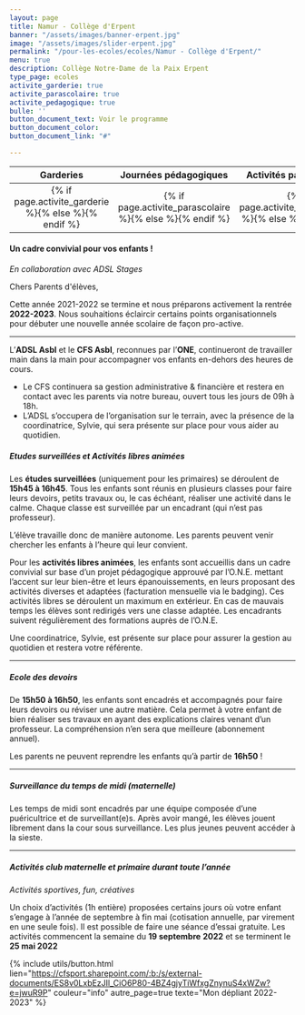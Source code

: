 ```yaml
---
layout: page
title: Namur - Collège d'Erpent
banner: "/assets/images/banner-erpent.jpg"
image: "/assets/images/slider-erpent.jpg"
permalink: "/pour-les-ecoles/ecoles/Namur - Collège d'Erpent/"
menu: true
description: Collège Notre-Dame de la Paix Erpent
type_page: ecoles
activite_garderie: true
activite_parascolaire: true
activite_pedagogique: true
bulle: ''
button_document_text: Voir le programme
button_document_color: 
button_document_link: "#"

---
```

<table class="table table-striped mt-4 mb-4"> <thead> <tr> <th scope="col" style="width:33%"><center>Garderies</center></th> <th scope="col" style="width:33%"><center>Journées pédagogiques</center></th> <th scope="col" style="width:33%"><center>Activités parascolaires</center></th> </tr> </thead> <tbody> <tr> <td><center>{% if page.activite_garderie %}<i class="fa fa-check-circle-o text-success fa-2x"></i>{% else %}<i class="fa fa-times-circle-o text-danger fa-2x"></i>{% endif %}</center></td> <td><center>{% if page.activite_parascolaire %}<i class="fa fa-check-circle-o text-success fa-2x"></i>{% else %}<i class="fa fa-times-circle-o text-danger fa-2x"></i>{% endif %}</center></td> <td><center>{% if page.activite_pedagogique %}<i class="fa fa-check-circle-o text-success fa-2x"></i>{% else %}<i class="fa fa-times-circle-o text-danger fa-2x"></i>{% endif %}</center></td> </tr> </tbody> </table>

#### Un cadre convivial pour vos enfants !

_En collaboration avec ADSL Stages_

Chers Parents d'élèves,

Cette année 2021-2022 se termine et nous préparons activement la rentrée **2022-2023**. Nous souhaitions éclaircir certains points organisationnels pour débuter une nouvelle année scolaire de façon pro-active.

***

L’**ADSL Asbl** et le **CFS Asbl**, reconnues par l’**ONE**, continueront de travailler main dans la main pour accompagner vos enfants en-dehors des heures de cours.

* Le CFS continuera sa gestion administrative & financière et restera en contact avec les parents via notre bureau, ouvert tous les jours de 09h à 18h.
* L’ADSL s’occupera de l’organisation sur le terrain, avec la présence de la coordinatrice, Sylvie, qui sera présente sur place pour vous aider au quotidien.

##### **Etudes surveillées et Activités libres animées**

Les **études surveillées** (uniquement pour les primaires) se déroulent de **15h45 à 16h45**. Tous les enfants sont réunis en plusieurs classes pour faire leurs devoirs, petits travaux ou, le cas échéant, réaliser une activité dans le calme. Chaque classe est surveillée par un encadrant (qui n’est pas professeur).

L’élève travaille donc de manière autonome. Les parents peuvent venir chercher les enfants à l’heure qui leur convient.

Pour les **activités libres animées**, les enfants sont accueillis dans un cadre convivial sur base d’un projet pédagogique approuvé par l’O.N.E. mettant l’accent sur leur bien-être et leurs épanouissements, en leurs proposant des activités diverses et adaptées (facturation mensuelle via le badging). Ces activités libres se déroulent un maximum en extérieur. En cas de mauvais temps les élèves sont redirigés vers une classe adaptée. Les encadrants suivent régulièrement des formations auprès de l’O.N.E.

Une coordinatrice, Sylvie, est présente sur place pour assurer la gestion au quotidien et restera votre référente.

***

##### **Ecole des devoirs**

De **15h50 à 16h50**, les enfants sont encadrés et accompagnés pour faire leurs devoirs ou réviser une autre matière. Cela permet à votre enfant de bien réaliser ses travaux en ayant des explications claires venant d’un professeur. La compréhension n’en sera que meilleure (abonnement annuel).

Les parents ne peuvent reprendre les enfants qu’à partir de **16h50** !

***

##### **Surveillance du temps de midi (maternelle)**

Les temps de midi sont encadrés par une équipe composée d’une puéricultrice et de surveillant(e)s. Après avoir mangé, les élèves jouent librement dans la cour sous surveillance. Les plus jeunes peuvent accéder à la sieste.

***

##### **Activités club maternelle et primaire durant toute l’année**

_Activités sportives, fun, créatives_

Un choix d’activités (1h entière) proposées certains jours où votre enfant s’engage à l’année de septembre à fin mai (cotisation annuelle, par virement en une seule fois). Il est possible de faire une séance d’essai gratuite. Les activités commencent la semaine du **19 septembre** **2022** et se terminent le **25 mai 2022**

{% include utils/button.html lien="https://cfsport.sharepoint.com/:b:/s/external-documents/ES8v0LxbEzJIl_CiO6P80-4BZ4gjyTiWfxgZnynuS4xWZw?e=jwuR9P" couleur="info" autre_page=true texte="Mon dépliant 2022-2023" %}